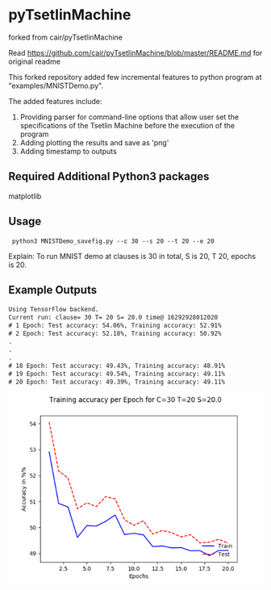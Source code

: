 # pyTsetlinMachine
forked from cair/pyTsetlinMachine

Read https://github.com/cair/pyTsetlinMachine/blob/master/README.md for original readme

This forked repository added few incremental features to python program at "examples/MNISTDemo.py". 

The added features include: 
1) Providing parser for command-line options that allow user set the specifications of the Tsetlin Machine before the execution of the program
2) Adding plotting the results and save as 'png'
3) Adding timestamp to outputs

## Required Additional Python3 packages
matplotlib

## Usage
```
 python3 MNISTDemo_savefig.py --c 30 --s 20 --t 20 --e 20
```
Explain: To run MNIST demo at clauses is 30 in total, S is 20, T 20, epochs is 20.

## Example Outputs

```
Using TensorFlow backend.
Current run: clause= 30 T= 20 S= 20.0 time@ 16292928012020
# 1 Epoch: Test accuracy: 54.06%, Training accuracy: 52.91%
# 2 Epoch: Test accuracy: 52.18%, Training accuracy: 50.92%
.
.
.
# 18 Epoch: Test accuracy: 49.43%, Training accuracy: 48.91%
# 19 Epoch: Test accuracy: 49.54%, Training accuracy: 49.11%
# 20 Epoch: Test accuracy: 49.39%, Training accuracy: 49.11%
```


![example](MNIST_J/MNIST_Accuracy_C30_T20_S20.0_16292928012020.png)


